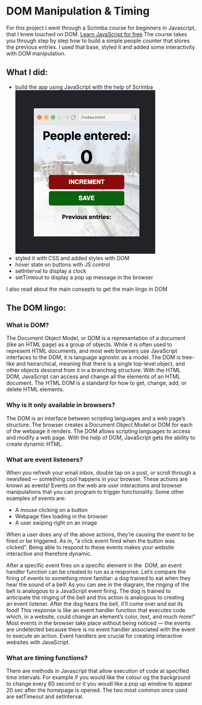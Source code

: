 # DOM Manipulation & Timing

For this project I went through a Scrimba course for beginners in Javascript, that I knew touched on DOM.
	[Learn JavaScript for free](https://scrimba.com/learn/learnjavascript)
The course takes you through step by step how to build a simple people counter that stores the previous entries.
I used that base, styled it and added some interactivity with DOM manipulation.

## What I did:

- build the app using JavaScript with the help of Scrimba
    ![alt text](people-counter.png)
- styled it with CSS and added styles with DOM
- hover state on buttons with JS control
- setInterval to display a clock
- setTimeout to display a pop up message in the browser

I also read about the main consepts to get the main lingo in DOM

## The DOM lingo:
### What is DOM?
The Document Object Model, or DOM is a representation of a document (like an HTML page) as a group 
of objects. While it is often used to represent HTML documents, and most web browsers use JavaScript 
interfaces to the DOM, it is language agnostic as a model. The DOM is tree-like and heirarchical, meaning 
that there is a single top-level object, and other objects descend from it in a branching structure. 
With the HTML DOM, JavaScript can access and change all the elements of an HTML document. The HTML DOM is 
a standard for how to get, change, add, or delete HTML elements.

### Why is it only available in browsers?
The DOM is an interface between scripting languages and a web page’s structure. The browser 
creates a Document Object Model or DOM for each of the webpage it renders. The DOM allows 
scripting languages to access and modify a web page. With the help of DOM, JavaScript gets 
the ability to create dynamic HTML.

### What are event listeners?
When you refresh your email inbox, double tap on a post, or scroll through a newsfeed — something cool 
happens in your browser. These actions are known as events! Events on the web are user interactions and 
browser manipulations that you can program to trigger functionality. Some other examples of events are:

- A mouse clicking on a button
- Webpage files loading in the browser
- A user swiping right on an image

When a user does any of the above actions, they’re causing the event to be fired or be triggered. As in, 
“a click event fired when the button was clicked”. Being able to respond to these events makes your website 
interactive and therefore dynamic.

After a specific event fires on a specific element in the  DOM, an event handler function can be created to run as a response.
Let’s compare the firing of events to something more familiar: a dog trained to eat when they hear the sound of a bell! 
As you can see in the diagram, the ringing of the bell is analogous to a JavaScript event firing. The dog is trained to anticipate 
the ringing of the bell and this action is analogous to creating an event listener. After the dog hears the bell, it’ll come over 
and eat its food! This response is like an event handler function that executes code which, in a website, could change an element’s 
color, text, and much more!”
Most events in the browser take place without being noticed — the events are undetected because there is no event handler 
associated with the event to execute an action. Event handlers are crucial for creating interactive websites with JavaScript.

### What are timing functions?

There are methods in Javascript that allow execution of code at specified time intervals. For example if you would like the colour 
og the background to change every 60 second or it you woudl like a pop up window to appear 20 sec after the homepage is opened. 
The two most common once used are setTimeout and setInterval.